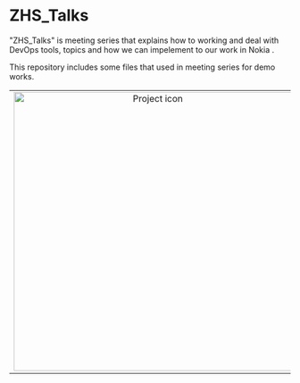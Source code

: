 # ZHS_Talks
"ZHS_Talks" is meeting series that explains how to working and deal with DevOps tools, topics and how we can impelement to our work in Nokia .

This repository includes some files that used in meeting series for demo works.

<table align="center"><tr><td align="center" width="9999">
<img src="http://www.thestartuphero.com/zerohero.png" align="center" width="500" alt="Project icon">







